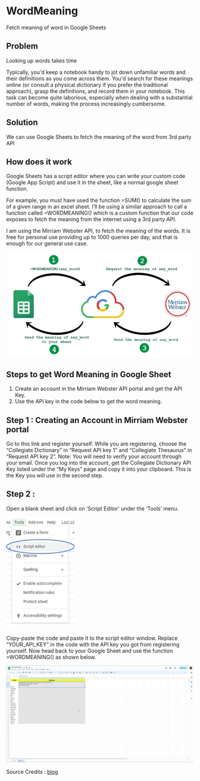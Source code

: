 # WordMeaning
Fetch meaning of word in Google Sheets


## Problem 
Looking up words takes time

Typically, you'd keep a notebook handy to jot down unfamiliar words and their definitions as you come across them. You'd search for these meanings online (or consult a physical dictionary if you prefer the traditional approach), grasp the definitions, and record them in your notebook. This task can become quite laborious, especially when dealing with a substantial number of words, making the process increasingly cumbersome. 

## Solution 

We can use Google Sheets to fetch the meaning of the word from 3rd party API

## How does it work
Google Sheets has a script editor where you can write your custom code (Google App Script) and use it in the sheet, like a normal google sheet function.

For example, you must have used the function =SUM() to calculate the sum of a given range in an excel sheet. I’ll be using a similar approach to call a function called =WORDMEANING() which is a custom function that our code exposes to fetch the meaning from the internet using a 3rd party API.

I am using the Mirriam Webster API, to fetch the meaning of the words. It is free for personal use providing up to 1000 queries per day, and that is enough for our general use case.

![fetching word meaning from Merriam-Webster API](image.png)

## Steps to get Word Meaning in Google Sheet

1. Create an account in the Mirriam Webster API portal and get the API Key.
2. Use the API key in the code below to get the word meaning.

## Step 1 : Creating an Account in Mirriam Webster portal

Go to this link and register yourself. While you are registering, choose the “Collegiate Dictionary” in “Request API key 1” and “Collegiate Thesaurus” in “Request API key 2“.
Note: You will need to verify your account through your email.
Once you log into the account, get the Collegiate Dictionary API Key listed under the “My Keys” page and copy it into your clipboard. This is the Key you will use in the second step.

## Step 2 : 

Open a blank sheet and click on ‘Script Editor’ under the ‘Tools’ menu.

![Alt text](image-1.png)

Copy-paste the code and paste it to the script editor window.
Replace “YOUR_API_KEY” in the code with the API key you got from registering yourself.
Now head back to your Google Sheet and use the function =WORDMEANING() as shown below.

![Alt text](brave_xeNbuuEJQC.gif)

Source Credits : [blog](https://yashasvisinha.com/blog/how-to-get-word-meaning-in-google-sheets/)
